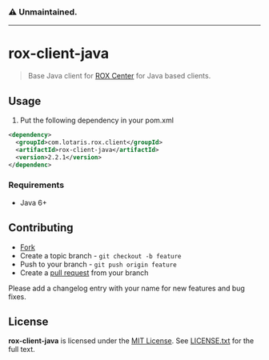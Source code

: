 ### :warning: Unmaintained.

---

# rox-client-java

> Base Java client for [ROX Center](https://github.com/lotaris/rox-center) for Java based clients.

## Usage

1. Put the following dependency in your pom.xml

```xml
<dependency>
  <groupId>com.lotaris.rox.client</groupId>
  <artifactId>rox-client-java</artifactId>
  <version>2.2.1</version>
</dependenc>
```

### Requirements

* Java 6+

## Contributing

* [Fork](https://help.github.com/articles/fork-a-repo)
* Create a topic branch - `git checkout -b feature`
* Push to your branch - `git push origin feature`
* Create a [pull request](http://help.github.com/pull-requests/) from your branch

Please add a changelog entry with your name for new features and bug fixes.

## License

**rox-client-java** is licensed under the [MIT License](http://opensource.org/licenses/MIT).
See [LICENSE.txt](LICENSE.txt) for the full text.
